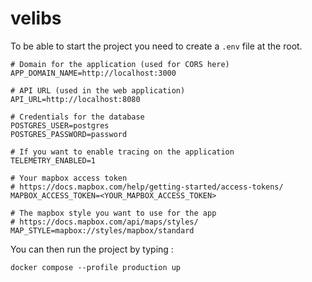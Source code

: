 # velibs

To be able to start the project you need to create a `.env` file at the root.

```
# Domain for the application (used for CORS here)
APP_DOMAIN_NAME=http://localhost:3000

# API URL (used in the web application)
API_URL=http://localhost:8080

# Credentials for the database
POSTGRES_USER=postgres
POSTGRES_PASSWORD=password

# If you want to enable tracing on the application
TELEMETRY_ENABLED=1

# Your mapbox access token
# https://docs.mapbox.com/help/getting-started/access-tokens/
MAPBOX_ACCESS_TOKEN=<YOUR_MAPBOX_ACCESS_TOKEN>

# The mapbox style you want to use for the app
# https://docs.mapbox.com/api/maps/styles/
MAP_STYLE=mapbox://styles/mapbox/standard
```

You can then run the project by typing :

```
docker compose --profile production up
```